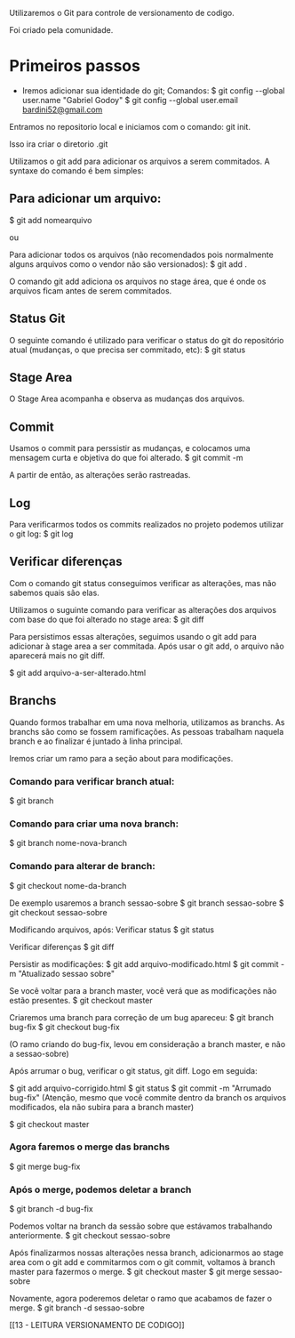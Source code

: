 Utilizaremos o Git para controle de versionamento de codigo.

Foi criado pela comunidade.

# Primeiros passos

- Iremos adicionar sua identidade do git;
Comandos: 
$ git config --global user.name "Gabriel Godoy"
$ git config --global user.email bardini52@gmail.com

Entramos no repositorio local e iniciamos com o comando:
git init.

Isso ira criar o diretorio .git

Utilizamos o git add para adicionar os arquivos a serem commitados.
A syntaxe do comando é bem simples:

## Para adicionar um arquivo:
$ git add nomearquivo

ou

Para adicionar todos os arquivos (não recomendados pois normalmente alguns arquivos como o vendor não são versionados):
$ git add .

O comando git add adiciona os arquivos no stage área, que é onde os arquivos ficam antes de serem commitados.

## Status Git
O seguinte comando é utilizado para verificar o status do git do repositório atual (mudanças, o que precisa ser commitado, etc):
$ git status

## Stage Area
O Stage Area acompanha e observa as mudanças dos arquivos.

## Commit
Usamos o commit para perssistir as mudanças, e colocamos uma mensagem curta e objetiva do que foi alterado.
$ git commit -m

A partir de então, as alterações serão rastreadas.

## Log
Para verificarmos todos os commits realizados no projeto podemos utilizar o git log:
$ git log
## Verificar diferenças
Com o comando git status conseguimos verificar as alterações, mas não sabemos quais são elas.

Utilizamos o suguinte comando para verificar as alterações dos arquivos com base do que foi alterado no stage area:
$ git diff

Para persistimos essas alterações, seguimos usando o git add para adicionar à stage area a ser commitada. Após usar o git add, o arquivo não aparecerá mais no git diff.

$ git add arquivo-a-ser-alterado.html

## Branchs
Quando formos trabalhar em uma nova melhoria, utilizamos as branchs. As branchs são como se fossem ramificações. As pessoas trabalham naquela branch e ao finalizar é juntado à linha principal.

Iremos criar um ramo para a seção about para modificações.

### Comando para verificar branch atual:
$ git branch

### Comando para criar uma nova branch:
$ git branch nome-nova-branch

### Comando para alterar de branch:
$ git checkout nome-da-branch

De exemplo usaremos a branch sessao-sobre
$ git branch sessao-sobre
$ git checkout sessao-sobre

Modificando arquivos, após:
Verificar status
$ git status 

Verificar diferenças
$ git diff

Persistir as modificações:
$ git add arquivo-modificado.html
$ git commit -m "Atualizado sessao sobre"

Se você voltar para a branch master, você verá que as modificações não estão presentes.
$ git checkout master

Criaremos uma branch para correção de um bug apareceu:
$ git branch bug-fix
$ git checkout bug-fix

(O ramo criando do bug-fix, levou em consideração a branch master, e não a sessao-sobre)

Após arrumar o bug, verificar o git status, git diff.
Logo em seguida:

$ git add arquivo-corrigido.html
$ git status
$ git commit -m "Arrumado bug-fix"
(Atenção, mesmo que você commite dentro da branch os arquivos modificados, ela não subira para a branch master)

$ git checkout master

### Agora faremos o merge das branchs
$ git merge bug-fix

### Após o merge, podemos deletar a branch
$ git branch -d bug-fix

Podemos voltar na branch da sessão sobre que estávamos trabalhando anteriormente.
$ git checkout sessao-sobre

Após finalizarmos nossas alterações nessa branch, adicionarmos ao stage area com o git add e commitarmos com o git commit, voltamos à branch master para fazermos o merge.
$ git checkout master
$ git merge sessao-sobre

Novamente, agora poderemos deletar o ramo que acabamos de fazer o merge.
$ git branch -d sessao-sobre

[[13 - LEITURA VERSIONAMENTO DE CODIGO]]